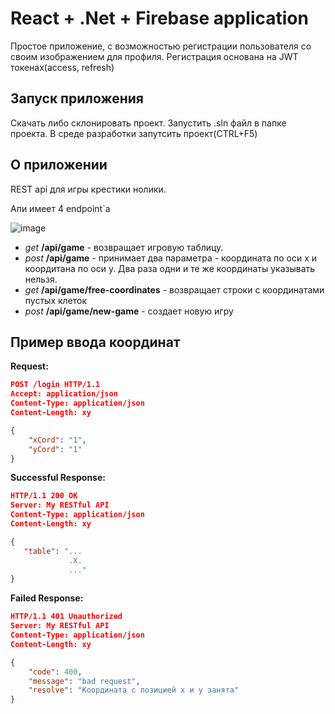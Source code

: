 # React + .Net + Firebase application 

Простое приложение, с возможностью регистрации пользователя со своим изображением для профиля.
Регистрация основана на JWT токенах(access, refresh)

## Запуск приложения

Скачать либо склонировать проект. Запустить .sln файл в папке проекта. В среде разработки запутсить проект(CTRL+F5)

## О приложении

REST api для игры крестики нолики.

Апи имеет 4 endpoint`а

![image](https://user-images.githubusercontent.com/91565374/224567483-a6f7e28a-0768-4d61-a67b-c087b9f93baf.png)

* *get* **/api/game** - возвращает игровую таблицу.
* *post* **/api/game** - принимает два параметра - координата по оси x и коордитана по оси y. Два раза одни и те же координаты указывать нельзя.
* *get* **/api/game/free-coordinates** - возвращает строки с координатами пустых клеток
* *post* **/api/game/new-game** - создает новую игру

## Пример ввода координат

**Request:**
```json
POST /login HTTP/1.1
Accept: application/json
Content-Type: application/json
Content-Length: xy

{
    "xCord": "1",
    "yCord": "1" 
}
```
**Successful Response:**
```json
HTTP/1.1 200 OK
Server: My RESTful API
Content-Type: application/json
Content-Length: xy

{
   "table": "...
             .X.
             ..."
}

```
**Failed Response:**
```json
HTTP/1.1 401 Unauthorized
Server: My RESTful API
Content-Type: application/json
Content-Length: xy

{
    "code": 400,
    "message": "bad request",
    "resolve": "Координата с позицией x и y занята"
}
``` 

